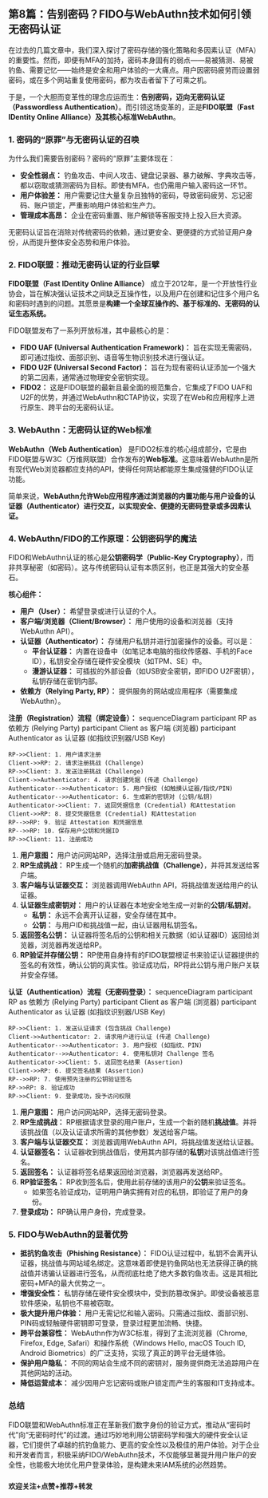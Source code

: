 ## 第8篇：告别密码？FIDO与WebAuthn技术如何引领无密码认证

在过去的几篇文章中，我们深入探讨了密码存储的强化策略和多因素认证（MFA）的重要性。然而，即便有MFA的加持，密码本身固有的弱点——易被猜测、易被钓鱼、需要记忆——始终是安全和用户体验的一大痛点。用户因密码疲劳而设置弱密码，或在多个网站重复使用密码，都为攻击者留下了可乘之机。

于是，一个大胆而变革性的理念应运而生：**告别密码，迈向无密码认证（Passwordless Authentication）**。而引领这场变革的，正是**FIDO联盟（Fast IDentity Online Alliance）**及其核心标准**WebAuthn**。

### 1. 密码的“原罪”与无密码认证的召唤

为什么我们需要告别密码？密码的“原罪”主要体现在：

* **安全性弱点：** 钓鱼攻击、中间人攻击、键盘记录器、暴力破解、字典攻击等，都以窃取或猜测密码为目标。即使有MFA，也仍需用户输入密码这一环节。
* **用户体验差：** 用户需要记住大量复杂且独特的密码，导致密码疲劳、忘记密码、账户锁定，严重影响用户体验和生产力。
* **管理成本高昂：** 企业在密码重置、账户解锁等客服支持上投入巨大资源。

无密码认证旨在消除对传统密码的依赖，通过更安全、更便捷的方式验证用户身份，从而提升整体安全态势和用户体验。

### 2. FIDO联盟：推动无密码认证的行业巨擘

**FIDO联盟（Fast IDentity Online Alliance）** 成立于2012年，是一个开放性行业协会，旨在解决强认证技术之间缺乏互操作性，以及用户在创建和记住多个用户名和密码时遇到的问题。其愿景是**构建一个全球互操作的、基于标准的、无密码的认证生态系统。**

FIDO联盟发布了一系列开放标准，其中最核心的是：

* **FIDO UAF (Universal Authentication Framework)：** 旨在实现无需密码，即可通过指纹、面部识别、语音等生物识别技术进行强认证。
* **FIDO U2F (Universal Second Factor)：** 旨在为现有密码认证添加一个强大的第二因素，通常通过物理安全密钥实现。
* **FIDO2：** 这是FIDO联盟的最新且最全面的规范集合，它集成了FIDO UAF和U2F的优势，并通过WebAuthn和CTAP协议，实现了在Web和应用程序上进行原生、跨平台的无密码认证。

### 3. WebAuthn：无密码认证的Web标准

**WebAuthn（Web Authentication）** 是FIDO2标准的核心组成部分，它是由FIDO联盟与W3C（万维网联盟）合作发布的**Web标准**。这意味着WebAuthn是所有现代Web浏览器都应支持的API，使得任何网站都能原生集成强健的FIDO认证功能。

简单来说，**WebAuthn允许Web应用程序通过浏览器的内置功能与用户设备的认证器（Authenticator）进行交互，以实现安全、便捷的无密码登录或多因素认证。**

### 4. WebAuthn/FIDO的工作原理：公钥密码学的魔法

FIDO和WebAuthn认证的核心是**公钥密码学（Public-Key Cryptography）**，而非共享秘密（如密码）。这与传统密码认证有本质区别，也正是其强大的安全基石。

**核心组件：**

* **用户（User）：** 希望登录或进行认证的个人。
* **客户端/浏览器（Client/Browser）：** 用户使用的设备和浏览器（支持WebAuthn API）。
* **认证器（Authenticator）：** 存储用户私钥并进行加密操作的设备。可以是：
    * **平台认证器：** 内置在设备中（如笔记本电脑的指纹传感器、手机的Face ID），私钥安全存储在硬件安全模块（如TPM、SE）中。
    * **漫游认证器：** 可插拔的外部设备（如USB安全密钥，即FIDO U2F密钥），私钥存储在密钥内部。
* **依赖方（Relying Party, RP）：** 提供服务的网站或应用程序（需要集成WebAuthn）。

**注册（Registration）流程（绑定设备）：**
sequenceDiagram
    participant RP as 依赖方 (Relying Party)
    participant Client as 客户端 (浏览器)
    participant Authenticator as 认证器 (如指纹识别器/USB Key)

    RP->>Client: 1. 用户请求注册
    Client->>RP: 2. 请求注册挑战 (Challenge)
    RP->>Client: 3. 发送注册挑战 (Challenge)
    Client->>Authenticator: 4. 请求创建凭据 (传递 Challenge)
    Authenticator-->>Authenticator: 5. 用户授权 (如触摸认证器/指纹/PIN)
    Authenticator-->>Authenticator: 6. 生成新的密钥对 (公钥/私钥)
    Authenticator->>Client: 7. 返回凭据信息 (Credential) 和Attestation
    Client->>RP: 8. 提交凭据信息 (Credential) 和Attestation
    RP-->>RP: 9. 验证 Attestation 和凭据信息
    RP-->>RP: 10. 保存用户公钥和凭据ID
    RP->>Client: 11. 注册成功

1.  **用户意图：** 用户访问网站RP，选择注册或启用无密码登录。
2.  **RP生成挑战：** RP生成一个随机的**加密挑战值（Challenge）**，并将其发送给客户端。
3.  **客户端与认证器交互：** 浏览器调用WebAuthn API，将挑战值发送给用户的认证器。
4.  **认证器生成密钥对：** 用户的认证器在本地安全地生成一对新的**公钥/私钥对**。
    * **私钥：** 永远不会离开认证器，安全存储在其中。
    * **公钥：** 与用户ID和挑战值一起，由认证器用私钥签名。
5.  **返回签名公钥：** 认证器将签名后的公钥和相关元数据（如认证器ID）返回给浏览器，浏览器再发送给RP。
6.  **RP验证并存储公钥：** RP使用自身持有的FIDO联盟根证书来验证认证器提供的签名的有效性，确认公钥的真实性。验证成功后，RP将此公钥与用户账户关联并安全存储。

**认证（Authentication）流程（无密码登录）：**
sequenceDiagram
    participant RP as 依赖方 (Relying Party)
    participant Client as 客户端 (浏览器)
    participant Authenticator as 认证器 (如指纹识别器/USB Key)

    RP->>Client: 1. 发送认证请求 (包含挑战 Challenge)
    Client->>Authenticator: 2. 请求用户进行认证 (传递 Challenge)
    Authenticator-->>Authenticator: 3. 用户授权 (如指纹、PIN)
    Authenticator-->>Authenticator: 4. 使用私钥对 Challenge 签名
    Authenticator->>Client: 5. 返回签名结果 (Assertion)
    Client->>RP: 6. 提交签名结果 (Assertion)
    RP-->>RP: 7. 使用预先注册的公钥验证签名
    RP->>RP: 8. 验证成功
    RP->>Client: 9. 登录成功，授予访问权限

1.  **用户意图：** 用户访问网站RP，选择无密码登录。
2.  **RP生成挑战：** RP根据请求登录的用户账户，生成一个新的随机**挑战值**。并将该挑战值（以及认证请求所需的其他参数）发送给客户端。
3.  **客户端与认证器交互：** 浏览器调用WebAuthn API，将挑战值发送给认证器。
4.  **认证器签名：** 认证器收到挑战值后，使用其内部存储的**私钥**对该挑战值进行签名。
5.  **返回签名：** 认证器将签名结果返回给浏览器，浏览器再发送给RP。
6.  **RP验证签名：** RP收到签名后，使用此前存储的该用户的**公钥**来验证签名。
    * 如果签名验证成功，证明用户确实拥有对应的私钥，即验证了用户的身份。
7.  **登录成功：** RP确认用户身份，完成登录。



### 5. FIDO与WebAuthn的显著优势

* **抵抗钓鱼攻击（Phishing Resistance）：** FIDO认证过程中，私钥不会离开认证器，挑战值与网站域名绑定。这意味着即使是钓鱼网站也无法获得正确的挑战值并诱骗认证器进行签名，从而彻底杜绝了绝大多数钓鱼攻击。这是其相比密码+MFA的最大优势之一。
* **增强安全性：** 私钥存储在硬件安全模块中，受到防篡改保护。即使设备被恶意软件感染，私钥也不易被窃取。
* **极大提升用户体验：** 用户无需记忆和输入密码。只需通过指纹、面部识别、PIN码或轻触硬件密钥即可登录，登录过程更加流畅、快捷。
* **跨平台兼容性：** WebAuthn作为W3C标准，得到了主流浏览器（Chrome, Firefox, Edge, Safari）和操作系统（Windows Hello, macOS Touch ID, Android Biometrics）的广泛支持，实现了真正的跨平台无缝体验。
* **保护用户隐私：** 不同的网站会生成不同的密钥对，服务提供商无法追踪用户在其他网站的活动。
* **降低运营成本：** 减少因用户忘记密码或账户锁定而产生的客服和IT支持成本。

### 总结

FIDO联盟和WebAuthn标准正在革新我们数字身份的验证方式，推动从“密码时代”向“无密码时代”的过渡。通过巧妙地利用公钥密码学和强大的硬件安全认证器，它们提供了卓越的抗钓鱼能力、更高的安全性以及极佳的用户体验。对于企业和开发者而言，积极采纳FIDO/WebAuthn技术，不仅能够显著提升用户账户的安全性，也能极大地优化用户登录体验，是构建未来IAM系统的必然趋势。

###

**欢迎关注+点赞+推荐+转发**
